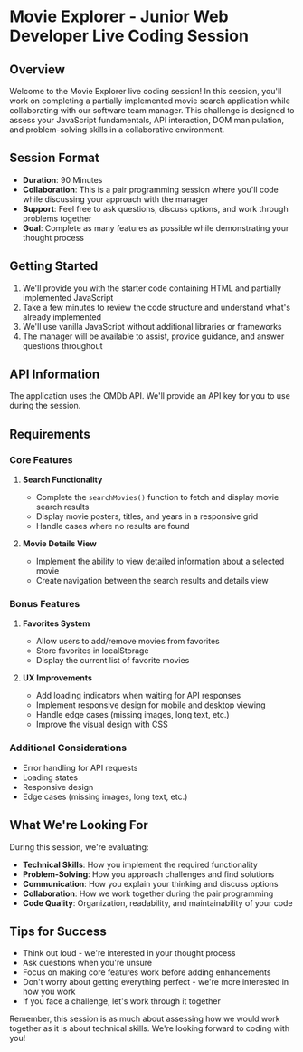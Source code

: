# Movie Explorer - Junior Web Developer Live Coding Session

## Overview
Welcome to the Movie Explorer live coding session! In this session, you'll work on completing a partially implemented movie search application while collaborating with our software team manager. This challenge is designed to assess your JavaScript fundamentals, API interaction, DOM manipulation, and problem-solving skills in a collaborative environment.

## Session Format
- **Duration**: 90 Minutes
- **Collaboration**: This is a pair programming session where you'll code while discussing your approach with the manager
- **Support**: Feel free to ask questions, discuss options, and work through problems together
- **Goal**: Complete as many features as possible while demonstrating your thought process

## Getting Started
1. We'll provide you with the starter code containing HTML and partially implemented JavaScript
2. Take a few minutes to review the code structure and understand what's already implemented
3. We'll use vanilla JavaScript without additional libraries or frameworks
4. The manager will be available to assist, provide guidance, and answer questions throughout

## API Information
The application uses the OMDb API. We'll provide an API key for you to use during the session.

## Requirements

### Core Features
1. **Search Functionality**
   - Complete the `searchMovies()` function to fetch and display movie search results
   - Display movie posters, titles, and years in a responsive grid
   - Handle cases where no results are found

2. **Movie Details View**
   - Implement the ability to view detailed information about a selected movie
   - Create navigation between the search results and details view

### Bonus Features
1. **Favorites System**
   - Allow users to add/remove movies from favorites
   - Store favorites in localStorage
   - Display the current list of favorite movies

2. **UX Improvements**
   - Add loading indicators when waiting for API responses
   - Implement responsive design for mobile and desktop viewing
   - Handle edge cases (missing images, long text, etc.)
   - Improve the visual design with CSS

### Additional Considerations
- Error handling for API requests
- Loading states
- Responsive design
- Edge cases (missing images, long text, etc.)

## What We're Looking For
During this session, we're evaluating:
- **Technical Skills**: How you implement the required functionality
- **Problem-Solving**: How you approach challenges and find solutions
- **Communication**: How you explain your thinking and discuss options
- **Collaboration**: How we work together during the pair programming
- **Code Quality**: Organization, readability, and maintainability of your code

## Tips for Success
- Think out loud - we're interested in your thought process
- Ask questions when you're unsure
- Focus on making core features work before adding enhancements
- Don't worry about getting everything perfect - we're more interested in how you work
- If you face a challenge, let's work through it together

Remember, this session is as much about assessing how we would work together as it is about technical skills. We're looking forward to coding with you!